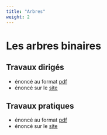 ```yaml
---
title: "Arbres"
weight: 2
---
```



# Les arbres binaires

## Travaux dirigés

  * énoncé au format [pdf](/uploads/docnsitale/arbres/travaux/td_arbres1.pdf)
  * énoncé sur le [site](td)

## Travaux pratiques

* énoncé au format [pdf](/uploads/docnsitale/arbres/travaux/tp_arbres2.pdf)
* énoncé sur le [site](tp)
